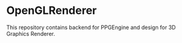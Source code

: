 # OpenGLRenderer
This repository contains backend for PPGEngine and design for 3D Graphics Renderer.
